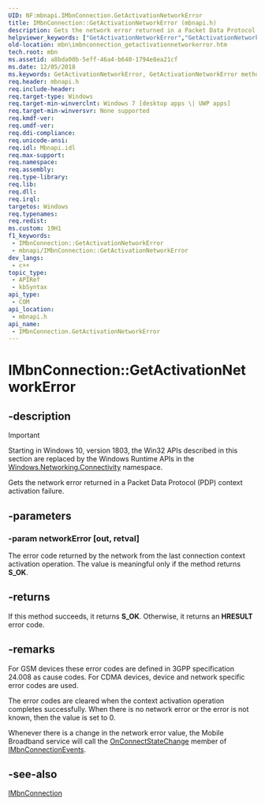 ```yaml
---
UID: NF:mbnapi.IMbnConnection.GetActivationNetworkError
title: IMbnConnection::GetActivationNetworkError (mbnapi.h)
description: Gets the network error returned in a Packet Data Protocol (PDP) context activation failure.
helpviewer_keywords: ["GetActivationNetworkError","GetActivationNetworkError method [Microsoft Broadband Networks]","GetActivationNetworkError method [Microsoft Broadband Networks]","IMbnConnection interface","IMbnConnection interface [Microsoft Broadband Networks]","GetActivationNetworkError method","IMbnConnection.GetActivationNetworkError","IMbnConnection::GetActivationNetworkError","mbn.imbnconnection_getactivationnetworkerror","mbnapi/IMbnConnection::GetActivationNetworkError"]
old-location: mbn\imbnconnection_getactivationnetworkerror.htm
tech.root: mbn
ms.assetid: a8bda00b-5eff-46a4-b640-1794e8ea21cf
ms.date: 12/05/2018
ms.keywords: GetActivationNetworkError, GetActivationNetworkError method [Microsoft Broadband Networks], GetActivationNetworkError method [Microsoft Broadband Networks],IMbnConnection interface, IMbnConnection interface [Microsoft Broadband Networks],GetActivationNetworkError method, IMbnConnection.GetActivationNetworkError, IMbnConnection::GetActivationNetworkError, mbn.imbnconnection_getactivationnetworkerror, mbnapi/IMbnConnection::GetActivationNetworkError
req.header: mbnapi.h
req.include-header: 
req.target-type: Windows
req.target-min-winverclnt: Windows 7 [desktop apps \| UWP apps]
req.target-min-winversvr: None supported
req.kmdf-ver: 
req.umdf-ver: 
req.ddi-compliance: 
req.unicode-ansi: 
req.idl: Mbnapi.idl
req.max-support: 
req.namespace: 
req.assembly: 
req.type-library: 
req.lib: 
req.dll: 
req.irql: 
targetos: Windows
req.typenames: 
req.redist: 
ms.custom: 19H1
f1_keywords:
 - IMbnConnection::GetActivationNetworkError
 - mbnapi/IMbnConnection::GetActivationNetworkError
dev_langs:
 - c++
topic_type:
 - APIRef
 - kbSyntax
api_type:
 - COM
api_location:
 - mbnapi.h
api_name:
 - IMbnConnection.GetActivationNetworkError
---
```


# IMbnConnection::GetActivationNetworkError


## -description

> [!IMPORTANT]
> Starting in Windows 10, version 1803, the Win32 APIs described in this section are replaced by the Windows Runtime APIs in the [Windows.Networking.Connectivity](/uwp/api/windows.networking.connectivity) namespace.

Gets the network error returned in a Packet Data Protocol (PDP) context activation failure.

## -parameters

### -param networkError [out, retval]

The error code returned by the network from the last connection context activation operation.  The value is meaningful only if the method returns <b>S_OK</b>.

## -returns

If this method succeeds, it returns <b xmlns:loc="http://microsoft.com/wdcml/l10n">S_OK</b>. Otherwise, it returns an <b xmlns:loc="http://microsoft.com/wdcml/l10n">HRESULT</b> error code.

## -remarks

For GSM devices these error codes are defined in 3GPP specification 24.008 as cause codes. For CDMA devices, device and network specific error codes are used.

The error codes are cleared when the context activation operation completes successfully. When there is no network error or the error is not known, then the value is set to 0.

Whenever there is a change in the network error value, the Mobile Broadband service will call the <a href="https://docs.microsoft.com/windows/desktop/api/mbnapi/nf-mbnapi-imbnconnectionevents-onconnectstatechange">OnConnectStateChange</a> member of <a href="https://docs.microsoft.com/windows/desktop/api/mbnapi/nn-mbnapi-imbnconnectionevents">IMbnConnectionEvents</a>.

## -see-also

<a href="https://docs.microsoft.com/windows/desktop/api/mbnapi/nn-mbnapi-imbnconnection">IMbnConnection</a>

